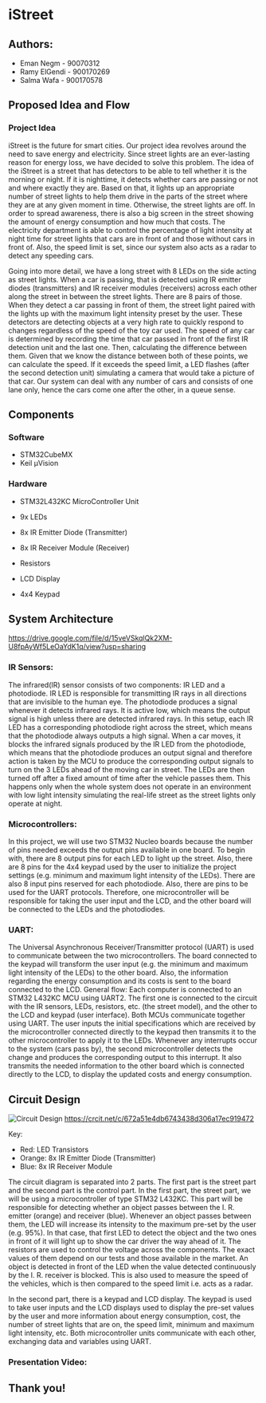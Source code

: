 # iStreet

## Authors:
* Eman Negm - 90070312
* Ramy ElGendi - 900170269
* Salma Wafa - 900170578

## Proposed Idea and Flow
### Project Idea
iStreet is the future for smart cities. Our project idea revolves around the need to save energy and electricity. Since street lights are an ever-lasting reason for energy loss, we have decided to solve this problem. The idea of the iStreet is a street that has detectors to be able to tell whether it is the morning or night. If it is nighttime, it detects whether cars are passing or not and where exactly they are. Based on that, it lights up an appropriate number of street lights to help them drive in the parts of the street where they are at any given moment in time. Otherwise, the street lights are off. In order to spread awareness, there is also a big screen in the street showing the amount of energy consumption and how much that costs. The electricity department is able to control the percentage of light intensity at night time for street lights that cars are in front of and those without cars in front of. Also, the speed limit is set, since our system also acts as a radar to detect any speeding cars. 

Going into more detail, we have a long street with 8 LEDs on the side acting as street lights. When a car is passing, that is detected using IR emitter diodes (transmitters) and IR receiver modules (receivers) across each other along the street in between the street lights. There are 8 pairs of those. When they detect a car passing in front of them, the street light paired with the lights up with the maximum light intensity preset by the user. These detectors are detecting objects at a very high rate to quickly respond to changes regardless of the speed of the toy car used. The speed of any car is determined by recording the time that car passed in front of the first IR detection unit and the last one. Then, calculating the difference between them. Given that we know the distance between both of these points, we can calculate the speed. If it exceeds the speed limit, a LED flashes (after the second detection unit) simulating a camera that would take a picture of that car. Our system can deal with any number of cars and consists of one lane only, hence the cars come one after the other, in a queue sense. 

## Components
### Software
* STM32CubeMX
* Keil µVision

### Hardware
* STM32L432KC MicroController Unit

* 9x LEDs
* 8x IR Emitter Diode (Transmitter)
* 8x IR Receiver Module (Receiver)
* Resistors

* LCD Display
* 4x4 Keypad

## System Architecture

https://drive.google.com/file/d/15veVSkqlQk2XM-U8fpAyWf5LeOaYdK1q/view?usp=sharing

### IR Sensors:
The infrared(IR) sensor consists of two components: IR LED and a photodiode. IR LED is responsible for transmitting IR rays in all directions that are invisible to the human eye. The photodiode produces a signal whenever it detects infrared rays. It is active low, which means the output signal is high unless there are detected infrared rays. In this setup, each IR LED has a corresponding photodiode right across the street, which means that the photodiode always outputs a high signal. When a car moves, it blocks the infrared signals produced by the IR LED from the photodiode, which means that the photodiode produces an output signal and therefore action is taken by the MCU to produce the corresponding output signals to turn on the 3 LEDs ahead of the moving car in street. The LEDs are then turned off after a fixed amount of time after the vehicle passes them. This happens only when the whole system does not operate in an environment with low light intensity simulating the real-life street as the street lights only operate at night. 


### Microcontrollers:
In this project, we will use two STM32 Nucleo boards because the number of pins needed exceeds the output pins available in one board. To begin with, there are 8 output pins for each LED to light up the street. Also, there are 8 pins for the 4x4 keypad used by the user to initialize the project settings (e.g. minimum and maximum light intensity of the LEDs). There are also 8 input pins reserved for each photodiode. Also, there are pins to be used for the UART protocols. Therefore, one microcontroller will be responsible for taking the user input and the LCD, and the other board will be connected to the LEDs and the photodiodes. 


### UART:
The Universal Asynchronous Receiver/Transmitter protocol (UART) is used to communicate between the two microcontrollers. The board connected to the keypad will transform the user input (e.g. the minimum and maximum light intensity of the LEDs) to the other board. Also, the information regarding the energy consumption and its costs is sent to the board connected to the LCD.
General flow:
Each computer is connected to an STM32 L432KC MCU using UART2. The first one is connected to the circuit with the IR sensors, LEDs, resistors, etc. (the street model), and the other to the LCD and keypad (user interface). Both MCUs communicate together using UART. The user inputs the initial specifications which are received by the microcontroller connected directly to the keypad then transmits it to the other microcontroller to apply it to the LEDs. Whenever any interrupts occur to the system (cars pass by), the second microcontroller detects the change and produces the corresponding output to this interrupt. It also transmits the needed information to the other board which is connected directly to the LCD, to display the updated costs and energy consumption. 

## Circuit Design
![Circuit Design](https://i.imgur.com/4H4VYrq.png)
https://crcit.net/c/672a51e4db6743438d306a17ec919472

Key:

- Red: LED Transistors
- Orange: 8x IR Emitter Diode (Transmitter)
- Blue: 8x IR Receiver Module

The circuit diagram is separated into 2 parts. The first part is the street part and the second part is the control part. In the first part, the street part, we will be using a microcontroller of type STM32 L432KC. This part will be responsible for detecting whether an object passes between the I. R. emitter (orange) and receiver (blue). Whenever an object passes between them, the LED will increase its intensity to the maximum pre-set by the user (e.g. 95%). In that case, that first LED to detect the object and the two ones in front of it will light up to show the car driver the way ahead of it. The resistors are used to control the voltage across the components. The exact values of them depend on our tests and those available in the market. An object is detected in front of the LED when the value detected continuously by the I. R. receiver is blocked. This is also used to measure the speed of the vehicles, which is then compared to the speed limit i.e. acts as a radar.

In the second part, there is a keypad and LCD display. The keypad is used to take user inputs and the LCD displays used to display the pre-set values by the user and more information about energy consumption, cost, the number of street lights that are on, the speed limit, minimum and maximum light intensity, etc. Both microcontroller units communicate with each other, exchanging data and variables using UART.

### Presentation Video: 

## Thank you!
